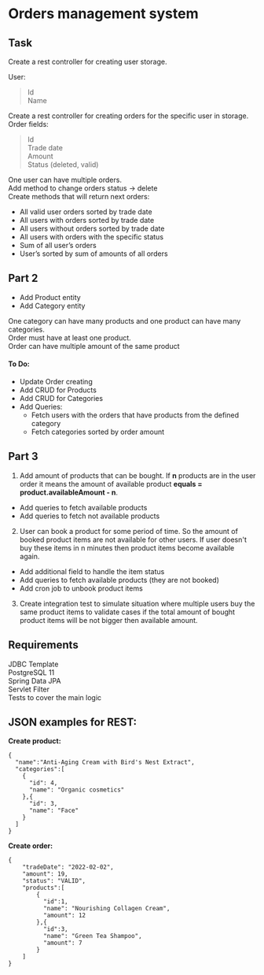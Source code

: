 # Orders management system

## Task

Create a rest controller for creating user storage.

User:

> Id  
> Name

Create a rest controller for creating orders for the specific user in storage.  
Order fields:

> Id  
> Trade date  
> Amount  
> Status (deleted, valid)

One user can have multiple orders.  
Add method to change orders status -> delete  
Create methods that will return next orders:

- All valid user orders sorted by trade date
- All users with orders sorted by trade date
- All users without orders sorted by trade date
- All users with orders with the specific status
- Sum of all user’s orders
- User’s sorted by sum of amounts of all orders

## Part 2

- Add Product entity
- Add Category entity

One category can have many products and one product can have many categories.  
Order must have at least one product.  
Order can have multiple amount of the same product

#### To Do:

- Update Order creating
- Add CRUD for Products
- Add CRUD for Categories
- Add Queries:
    - Fetch users with the orders that have products from the defined category
    - Fetch categories sorted by order amount

## Part 3

1. Add amount of products that can be bought. If **n** products are in the user order it means the amount of available product **equals = product.availableAmount - n**. 

- Add queries to fetch available products
- Add queries to fetch not available products

2. User can book a product for some period of time. So the amount of booked product items are not available for other users. 
If user doesn't buy these items in n minutes then product items become available again. 

- Add additional field to handle the item status
- Add queries to fetch available products (they are not booked)
- Add cron job to unbook product items

3. Create integration test to simulate situation where multiple users buy the same product items to validate cases if the total amount of bought product items will be not bigger then available amount.



## Requirements

JDBC Template  
PostgreSQL 11  
Spring Data JPA  
Servlet Filter  
Tests to cover the main logic

## JSON examples for REST:

**Create product:**

    {    
      "name":"Anti-Aging Cream with Bird's Nest Extract",
      "categories":[
        {
          "id": 4,
          "name": "Organic cosmetics"
        },{
          "id": 3,
          "name": "Face"
        }
      ]
    }

**Create order:**

    {  
        "tradeDate": "2022-02-02",  
        "amount": 19,  
        "status": "VALID",    
        "products":[  
            {  
              "id":1,  
              "name": "Nourishing Collagen Cream",
              "amount": 12  
            },{
              "id":3,
              "name": "Green Tea Shampoo",
              "amount": 7
            }
        ]    
    }

